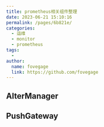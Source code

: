 ```yaml
---
title: prometheus相关组件整理
date: 2023-06-21 15:10:16
permalink: /pages/6b821e/
categories:
  - 运维
  - monitor
  - prometheus
tags:
  - 
author: 
  name: fovegage
  link: https://github.com/fovegage
---
```

## AlterManager

## PushGateway
